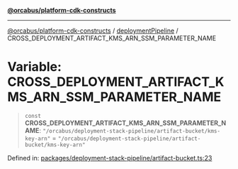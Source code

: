 [**@orcabus/platform-cdk-constructs**](../../../../README.md)

***

[@orcabus/platform-cdk-constructs](../../../../README.md) / [deploymentPipeline](../README.md) / CROSS\_DEPLOYMENT\_ARTIFACT\_KMS\_ARN\_SSM\_PARAMETER\_NAME

# Variable: CROSS\_DEPLOYMENT\_ARTIFACT\_KMS\_ARN\_SSM\_PARAMETER\_NAME

> `const` **CROSS\_DEPLOYMENT\_ARTIFACT\_KMS\_ARN\_SSM\_PARAMETER\_NAME**: `"/orcabus/deployment-stack-pipeline/artifact-bucket/kms-key-arn"` = `"/orcabus/deployment-stack-pipeline/artifact-bucket/kms-key-arn"`

Defined in: [packages/deployment-stack-pipeline/artifact-bucket.ts:23](https://github.com/OrcaBus/platform-cdk-constructs/blob/885f4bf19a11a54aff506f0fbbcc9831b1a2976f/packages/deployment-stack-pipeline/artifact-bucket.ts#L23)
